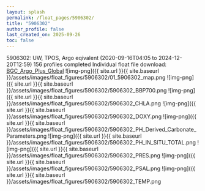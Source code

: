 ```yaml
---
layout: splash
permalink: /float_pages/5906302/
title: "5906302"
author_profile: false
last_created_on: 2025-09-26
toc: false
---
```

 
5906302: UW, TPOS, Argo eqivalent (2020-09-16T04:05 to 2024-12-20T12:59)
156 profiles completed
Individual float file download: [BGC_Argo_Plus_Global](https://ftp.soest.hawaii.edu/bgc_argo_plus/Individual_Floats/outliers_removed/5906302_Sprof_processed.nc)
![img-png]({{ site.url }}{{ site.baseurl }}/assets/images/float_figures/5906302/01_5906302_map.png
![img-png]({{ site.url }}{{ site.baseurl }}/assets/images/float_figures/5906302/5906302_BBP700.png
![img-png]({{ site.url }}{{ site.baseurl }}/assets/images/float_figures/5906302/5906302_CHLA.png
![img-png]({{ site.url }}{{ site.baseurl }}/assets/images/float_figures/5906302/5906302_DOXY.png
![img-png]({{ site.url }}{{ site.baseurl }}/assets/images/float_figures/5906302/5906302_PH_Derived_Carbonate_Parameters.png
![img-png]({{ site.url }}{{ site.baseurl }}/assets/images/float_figures/5906302/5906302_PH_IN_SITU_TOTAL.png
![img-png]({{ site.url }}{{ site.baseurl }}/assets/images/float_figures/5906302/5906302_PRES.png
![img-png]({{ site.url }}{{ site.baseurl }}/assets/images/float_figures/5906302/5906302_PSAL.png
![img-png]({{ site.url }}{{ site.baseurl }}/assets/images/float_figures/5906302/5906302_TEMP.png
